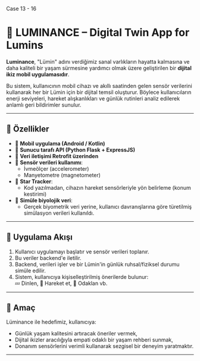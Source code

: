 Case 13 - 16

# 🌟 LUMINANCE – Digital Twin App for Lumins

**Luminance**, "Lümin" adını verdiğimiz sanal varlıkların hayatta kalmasına ve daha kaliteli bir yaşam sürmesine yardımcı olmak üzere geliştirilen bir **dijital ikiz mobil uygulamasıdır**.

Bu sistem, kullanıcının mobil cihazı ve akıllı saatinden gelen sensör verilerini kullanarak her bir Lümin için bir dijital temsil oluşturur. Böylece kullanıcıların enerji seviyeleri, hareket alışkanlıkları ve günlük rutinleri analiz edilerek anlamlı geri bildirimler sunulur.

---

## 🧠 Özellikler

- 📲 **Mobil uygulama (Android / Kotlin)**
- 🔌 **Sunucu tarafı API (Python Flask + ExpressJS)**
- 🔁 **Veri iletişimi Retrofit üzerinden**
- 📡 **Sensör verileri kullanımı**:
  - İvmeölçer (accelerometer)
  - Manyetometre (magnetometer)
- 🌌 **Star Tracker**:
  - Kod yazılmadan, cihazın hareket sensörleriyle yön belirleme (konum kestirimi)
- 🧬 **Simüle biyolojik veri**:
  - Gerçek biyometrik veri yerine, kullanıcı davranışlarına göre türetilmiş simülasyon verileri kullanıldı.

---

## 🔄 Uygulama Akışı

1. Kullanıcı uygulamayı başlatır ve sensör verileri toplanır.
2. Bu veriler backend'e iletilir.
3. Backend, verileri işler ve bir Lümin'in günlük ruhsal/fiziksel durumu simüle edilir.
4. Sistem, kullanıcıya kişiselleştirilmiş önerilerde bulunur:  
   💤 Dinlen, 🏃 Hareket et, 🎯 Odaklan vb.

---

## 🎯 Amaç

Lüminance ile hedefimiz, kullanıcıya:
- Günlük yaşam kalitesini artıracak öneriler vermek,
- Dijital ikizler aracılığıyla empati odaklı bir yaşam rehberi sunmak,
- Donanım sensörlerini verimli kullanarak sezgisel bir deneyim yaratmaktır.

---
